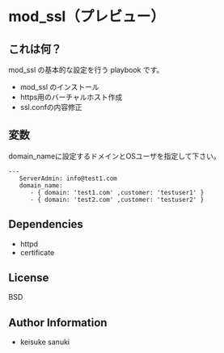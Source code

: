 mod_ssl（プレビュー）
=========

## これは何？

mod_ssl の基本的な設定を行う playbook です。

- mod_ssl のインストール
- https用のバーチャルホスト作成
- ssl.confの内容修正

## 変数

domain_nameに設定するドメインとOSユーザを指定して下さい。

```
---
   ServerAdmin: info@test1.com
   domain_name:
      - { domain: 'test1.com' ,customer: 'testuser1' }
      - { domain: 'test2.com' ,customer: 'testuser2' }
```

Dependencies
-------

- httpd
- certificate

License
-------

BSD

Author Information
------------------

- keisuke sanuki 
